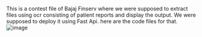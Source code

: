 This is a contest file of Bajaj Finserv where we were supposed to extract files using ocr consisting of patient reports and display the output.
We were supposed to deploy it using Fast Api.
here are the code files for that.
![image](https://github.com/user-attachments/assets/b08b8651-a3f0-4d81-b5c9-fe2c4df0d2d9)
